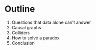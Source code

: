 # Outline

1. Questions that data alone can't answer
2. Causal graphs
3. Colliders
4. How to solve a paradox
5. Conclusion
